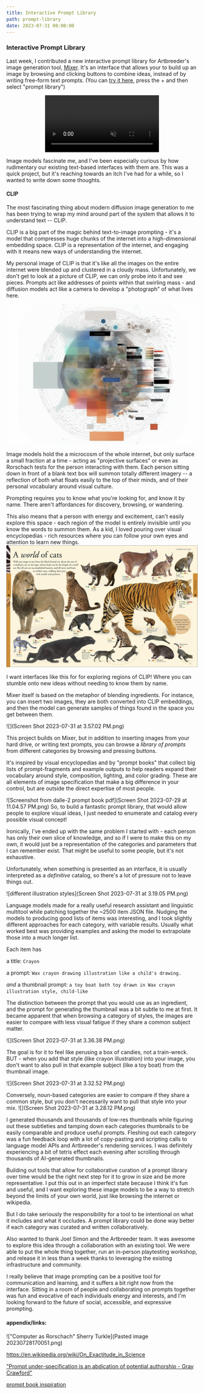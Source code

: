 ```yaml
---
title: Interactive Prompt Library
path: prompt-library
date: 2023-07-31 00:00:00
---
```


### Interactive Prompt Library


Last week, I contributed a new interactive prompt library for Artbreeder's image generation tool, [Mixer](https://www.artbreeder.com/create/mixer). It's an interface that allows your to build up an image by browsing and clicking buttons to combine ideas, instead of by writing free-form text prompts. (You can [try it here](https://www.artbreeder.com/create/mixer), press the + and then select "prompt library")

<video src="usage.webm" muted autoplay loop alt="inchworm" style="margin:auto; display:block; max-width:100%"> </video>

Image models fascinate me, and I've been especially curious by how rudimentary our existing text-based interfaces with them are. This was a quick project, but it's reaching towards an itch I've had for a while, so I wanted to write down some thoughts.

#### CLIP


The most fascinating thing about modern diffusion image generation to me has been trying to wrap my mind around part of the system that allows it to understand text -- CLIP. 

CLIP is a big part of the magic behind text-to-image prompting - it's a model that compresses huge chunks of the internet into a high-dimensional embedding space. CLIP is a representation of the internet, and engaging with it means new ways of understanding the internet.

My personal image of CLIP is that it's like all the images on the entire internet were blended up and clustered in a cloudy mass. Unfortunately, we don't get to look at a picture of CLIP, we can only probe into it and see pieces. Prompts act like addresses of points within that swirling mass - and diffusion models act like a camera to develop a "photograph" of what lives here. 

![Artist's representation of CLIP](clip_viz.png)

Image models hold the a microcosm of the whole internet, but only surface a small fraction at a time - acting as "projective surfaces" or even as Rorschach tests for the person interacting with them. Each person sitting down in front of a blank text box will summon totally different imagery -- a reflection of both what floats easily to the top of their minds, and of their personal vocabulary around visual culture.

Prompting requires you to know what you're looking for, and know it by name. There aren't affordances for discovery, browsing, or wandering. 

This also means that a person with energy and excitement, can't easily explore this space - each region of the model is entirely invisible until you know the words to summon them. As a kid, I loved pouring over visual encyclopedias - rich resources where you can follow your own eyes and attention to learn new things.
![](Animals-A-Visual-Encyclopedia-by-Dorling-Kindersley-2.jpeg)

I want interfaces like this for for exploring regions of CLIP! Where you can stumble onto new ideas without needing to know them by name.

Mixer itself is based on the metaphor of blending ingredients. For instance, you can insert two images, they are both converted into CLIP embeddings, and then the model can generate samples of things found in the space you get between them.

![](Screen Shot 2023-07-31 at 3.57.02 PM.png)

This project builds on Mixer, but in addition to inserting images from your hard drive, or writing text prompts, you can browse a *library of prompts* from different categories by browsing and pressing buttons. 





It's inspired by visual encyclopedias and by "prompt books" that collect big lists of prompt-fragments and example outputs to help readers expand their vocabulary around style, composition, lighting, and color grading. These are all elements of image specification that make a big difference in your control, but are outside the direct expertise of most people.

![Screenshot from dalle-2 prompt book pdf](Screen Shot 2023-07-29 at 11.04.57 PM.png)
So, to build a fantastic prompt library, that would allow people to explore visual ideas, I just needed to enumerate and catalog every possible visual concept! 

Ironically, I've ended up with the same problem I started with  - each person has only their own slice of knowledge, and so if I were to make this on my own, it would just be a representation of the categories and parameters that I can remember exist. That might be useful to some people, but it's not exhaustive.

Unfortunately, when something is presented as an interface, it is usually interpreted as a _definitive_ catalog, so there's a lot of pressure not to leave things out.  

![different illustration styles](Screen Shot 2023-07-31 at 3.19.05 PM.png)

Language models made for a really useful research assistant and linguistic multitool while patching together the ~2500 item JSON file. Nudging the models to producing good lists of items was interesting, and I took slightly different approaches for each category, with variable results. Usually what worked best was providing examples and asking the model to extrapolate those into a much longer list. 

Each item has 

a title:
	`Crayon`

a prompt: 
	`Wax crayon drawing illustration like a child's drawing.`

*and* a thumbnail prompt: 
	```a toy boat bath toy drawn in Wax crayon illustration style, child-like```

The distinction between the prompt that you would use as an ingredient, and the prompt for generating the thumbnail was a bit subtle to me at first. It became apparent that when browsing a category of styles, the images are easier to compare with less visual fatigue if they share a common subject matter. 

![](Screen Shot 2023-07-31 at 3.36.38 PM.png)

The goal is for it to feel like perusing a box of candies, not a train-wreck. BUT - when you add that style (like crayon illustration) into your image, you don't want to also pull in that example subject (like a toy boat) from the thumbnail image. 

![](Screen Shot 2023-07-31 at 3.32.52 PM.png)

Conversely, noun-based categories are easier to compare if they share a common style, but you don't necessarily want to pull that style into your mix.
![](Screen Shot 2023-07-31 at 3.28.12 PM.png)

I generated thousands and thousands of low-res thumbnails while figuring out these subtleties and tamping down each categories thumbnails to be easily comparable and produce useful prompts. Fleshing out each category was a fun feedback loop with a lot of copy-pasting and scripting calls to language model APIs and Artbreeder's rendering services. I was definitely experiencing a bit of tetris effect each evening after scrolling through thousands of AI-generated thumbnails.

Building out tools that allow for collaborative curation of a prompt library over time would be the right next step for it to grow in size and be more representative. I put this out in an imperfect state because I think it's fun and useful, and I want exploring these image models to be a way to stretch beyond the limits of your own world, just like browsing the internet or wikipedia. 

But I do take seriously the responsibility for a tool to be intentional on what it includes and what it occludes. A prompt library could be done way better if each category was curated and written collaboratively. 

Also wanted to thank Joel Simon and the Artbreeder team. It was awesome to explore this idea through a collaboration with an existing tool. We were able to put the whole thing together, run an in-person playtesting workshop, and release it in less than a week thanks to leveraging the existing infrastructure and community.

I really believe that image prompting can be a positive tool for communication and learning, and it suffers a bit right now from the interface. Sitting in a room of people and collaborating on prompts together was fun and evocative of each individuals energy and interests, and I'm looking forward to the future of social, accessible, and expressive prompting. 


#### appendix/links:
!["Computer as Rorschach" Sherry Turkle](Pasted image 20230728170051.png)

https://en.wikipedia.org/wiki/On_Exactitude_in_Science

[ "Prompt under-specification is an abdication of potential authorship - Gray Crawford"](https://twitter.com/graycrawford/status/1600960539156283393)


[prompt book inspiration](https://dallery.gallery/wp-content/uploads/2022/07/The-DALL%C2%B7E-2-prompt-book-v1.02.pdf)


